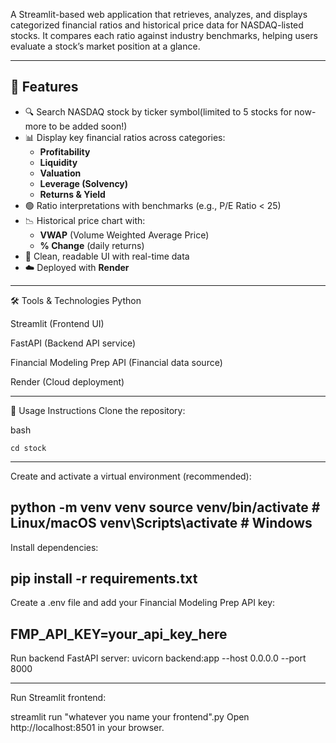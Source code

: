 A Streamlit-based web application that retrieves, analyzes, and displays categorized financial ratios and historical price data for NASDAQ-listed stocks. It compares each ratio against industry benchmarks, helping users evaluate a stock’s market position at a glance.

---

## 🚀 Features

- 🔍 Search NASDAQ stock by ticker symbol(limited to 5 stocks for now- more to be added soon!)
- 📊 Display key financial ratios across categories:
  - **Profitability**
  - **Liquidity**
  - **Valuation**
  - **Leverage (Solvency)**
  - **Returns & Yield**
- 🟢 Ratio interpretations with benchmarks (e.g., P/E Ratio < 25)
- 📉 Historical price chart with:
  - **VWAP** (Volume Weighted Average Price)
  - **% Change** (daily returns)
- 🧠 Clean, readable UI with real-time data
- ☁️ Deployed with **Render**

---
🛠 Tools & Technologies
Python

Streamlit (Frontend UI)

FastAPI (Backend API service)

Financial Modeling Prep API (Financial data source)

Render (Cloud deployment)


---
🚧 Usage Instructions
Clone the repository:

bash
```git clone https://github.com/Sricharan-Kb/stock.git
cd stock
```
---
Create and activate a virtual environment (recommended):

python -m venv venv
source venv/bin/activate  # Linux/macOS
venv\Scripts\activate     # Windows
---
Install dependencies:

pip install -r requirements.txt
---
Create a .env file and add your Financial Modeling Prep API key:

FMP_API_KEY=your_api_key_here
---
Run backend FastAPI server:
uvicorn backend:app --host 0.0.0.0 --port 8000

---
Run Streamlit frontend:

streamlit run "whatever you name your frontend".py
Open http://localhost:8501 in your browser.
